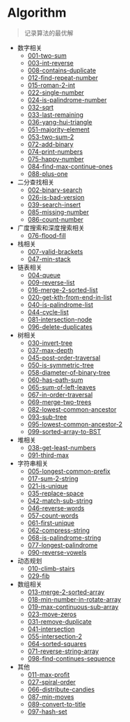 # Algorithm
> 记录算法的最优解

- 数字相关
  - [001-two-sum](./1-50/001-two-sum.js)
  - [003-int-reverse](./1-50/003-int-reverse.js)
  - [008-contains-duplicate](./1-50/008-contains-duplicate.js)
  - [012-find-repeat-number](./1-50/012-find-repeat-number.js)
  - [015-roman-2-int](./1-50/015-roman-2-int.js)
  - [022-single-number](./1-50/022-single-number.js)
  - [024-is-palindrome-number](./1-50/024-is-palindrome-number.js)
  - [032-sqrt](./1-50/032-sqrt.js)
  - [033-last-remaining](./1-50/033-last-remaining.js)
  - [036-yang-hui-triangle](./1-50/036-yang-hui-triangle.js)
  - [051-majority-element](./51-100/051-majority-element.js)
  - [053-two-sum-2](./51-100/053-two-sum-2.js)
  - [072-add-binary](./51-100/072-add-binary.js)
  - [074-print-numbers](./51-100/074-print-numbers.js)
  - [075-happy-number](./51-100/075-happy-number.js)
  - [084-find-max-continue-ones](./51-100/084-find-max-continue-ones.js)
  - [088-plus-one](./51-100/088-plus-one.js)
- 二分查找相关
  - [002-binary-search](./1-50/002-binary-search.js)
  - [026-is-bad-version](./1-50/026-is-bad-version.js)
  - [039-search-insert](./1-50/039-search-insert.js)
  - [085-missing-number](./51-100/085-missing-number.js)
  - [086-count-number](./51-100/086-count-number.js)
- 广度搜索和深度搜索相关
  - [076-flood-fill](./51-100/076-flood-fill.js)
- 栈相关
  - [007-valid-brackets](./1-50/007-valid-brackets.js)
  - [047-min-stack](./1-50/047-min-stack.js)
- 链表相关
  - [004-queue](./1-50/004-queue.js)
  - [009-reverse-list](./1-50/009-reverse-list.js)
  - [016-merge-2-sorted-list](./1-50/016-merge-2-sorted-list.js)
  - [020-get-kth-from-end-in-list](./1-50/020-get-kth-from-end-in-list.js)
  - [040-is-palindrome-list](./1-50/040-is-palindrome-list.js)
  - [044-cycle-list](./1-50/044-cycle-list.js)
  - [081-intersection-node](./51-100/081-intersection-node.js)
  - [096-delete-duplicates](./51-100/096-delete-duplicates.js)
- 树相关
  - [030-invert-tree](./1-50/030-invert-tree.js)
  - [037-max-depth](./1-50/037-max-depth.js)
  - [045-post-order-traversal](./1-50/045-post-order-traversal.js)
  - [050-is-symmetric-tree](./1-50/050-is-symmetric-tree.js)
  - [058-diameter-of-binary-tree](./51-100/058-diameter-of-binary-tree.js)
  - [060-has-path-sum](./51-100/060-has-path-sum.js)
  - [065-sum-of-left-leaves](./51-100/065-sum-of-left-leaves.js)
  - [067-in-order-traversal](./51-100/067-in-order-traversal.js)
  - [069-merge-two-trees](./51-100/069-merge-two-trees.js)
  - [082-lowest-common-ancestor](./51-100/082-lowest-common-ancestor.js)
  - [093-sub-tree](./51-100/093-sub-tree.js)
  - [095-lowest-common-ancestor-2](./51-100/095-lowest-common-ancestor-2.js)
  - [099-sorted-array-to-BST](./51-100/099-sorted-array-to-BST.js)
- 堆相关
  - [038-get-least-numbers](./1-50/038-get-least-numbers.js)
  - [091-third-max](./51-100/091-third-max.js)
- 字符串相关
  - [005-longest-common-prefix](./1-50/005-longest-common-prefix.js)
  - [017-sum-2-string](./1-50/017-sum-2-string.js)
  - [021-is-unique](./1-50/021-is-unique.js)
  - [035-replace-space](./1-50/035-replace-space.js)
  - [042-match-sub-string](./1-50/042-match-sub-string.js)
  - [046-reverse-words](./1-50/046-reverse-words.js)
  - [057-count-words](./51-100/057-count-words.js)
  - [061-first-unique](./51-100/061-first-unique.js)
  - [062-compress-string](./51-100/062-compress-string.js)
  - [068-is-palindrome-string](./51-100/068-is-palindrome-string.js)
  - [077-longest-palindrome](./51-100/077-longest-palindrome.js)
  - [090-reverse-vowels](./51-100/090-reverse-vowels.js)
- 动态规划
  - [010-climb-stairs](./1-50/010-climb-stairs.js)
  - [029-fib](./1-50/029-fib.js)
- 数组相关
  - [013-merge-2-sorted-array](./1-50/013-merge-2-sorted-array.js)
  - [018-min-number-in-rotate-array](./1-50/018-min-number-in-rotate-array.js)
  - [019-max-continuous-sub-array](./1-50/019-max-continuous-sub-array.js)
  - [023-move-zeros](./1-50/023-move-zeros.js)
  - [031-remove-duplicate](./1-50/031-remove-duplicate.js)
  - [041-intersection](./1-50/041-intersection.js)
  - [055-intersection-2](./51-100/055-intersection-2.js)
  - [064-sorted-squares](./51-100/064-sorted-squares.js)
  - [071-reverse-string-array](./51-100/071-reverse-string-array.js)
  - [098-find-continues-sequence](./51-100/098-find-continues-sequence.js)
- 其他
  - [011-max-profit](./1-50/011-max-profit.js)
  - [027-spiral-order](./1-50/027-spiral-order.js)
  - [066-distribute-candies](./51-100/066-distribute-candies.js)
  - [087-min-moves](./51-100/087-min-moves.js)
  - [089-convert-to-title](./51-100/089-convert-to-title.js)
  - [097-hash-set](./51-100/097-hash-set.js)
